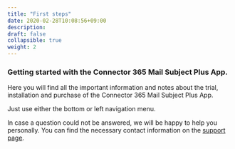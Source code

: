 ```yaml
---
title: "First steps"
date: 2020-02-28T10:08:56+09:00
description: 
draft: false
collapsible: true
weight: 2
---
```

### Getting started with the Connector 365 Mail Subject Plus App.

Here you will find all the important information and notes about the trial, installation and purchase of the Connector 365 Mail Subject Plus App.

Just use either the bottom or left navigation menu.

In case a question could not be answered, we will be happy to help you personally. You can find the necessary contact information on the [support page](en-us/apps/mailsubject/help-support/).